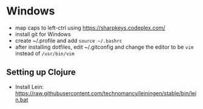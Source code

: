 # Windows

* map caps to left-ctrl using https://sharpkeys.codeplex.com/
* install git for Windows
* create ~/.profile and add `source ~/.bashrc`
* after installing dotfiles, edit ~/.gitconfig and change the editor to be `vim` instead of `/usr/bin/vim`


## Setting up Clojure

* Install Lein: https://raw.githubusercontent.com/technomancy/leiningen/stable/bin/lein.bat
